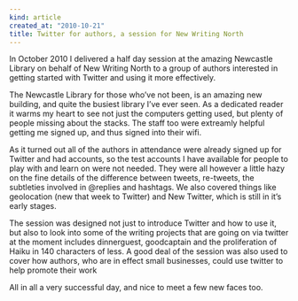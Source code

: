 ```yaml
---
kind: article
created_at: "2010-10-21"
title: Twitter for authors, a session for New Writing North
---
```

In October 2010 I delivered a half day session at the amazing Newcastle Library on behalf of New Writing North to a group of authors interested in getting started with Twitter and using it more effectively.

The Newcastle Library for those who’ve not been, is an amazing new building, and quite the busiest library I’ve ever seen. As a dedicated reader it warms my heart to see not just the computers getting used, but plenty of people missing about the stacks. The staff too were extreamly helpful getting me signed up, and thus signed into their wifi.

As it turned out all of the authors in attendance were already signed up for Twitter and had accounts, so the test accounts I have available for people to play with and learn on were not needed. They were all however a little hazy on the fine details of the difference between tweets, re-tweets, the subtleties involved in @replies and hashtags. We also covered things like geolocation (new that week to Twitter) and New Twitter, which is still in it’s early stages.

The session was designed not just to introduce Twitter and how to use it, but also to look into some of the writing projects that are going on via twitter at the moment includes dinnerguest, goodcaptain and the proliferation of Haiku in 140 characters of less. A good deal of the session was also used to cover how authors, who are in effect small businesses, could use twitter to help promote their work

All in all a very successful day, and nice to meet a few new faces too.
